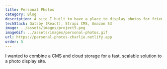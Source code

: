 ```yaml
---
title: Personal Photos
category: Blog
description: A site I built to have a place to display photos for friends to view.
techStack: Gatsby (React), Strapi CMS, Amazon S3
image: ../assets/images/project5.png
imageGif: ../assets/images/personal-photos.gif
url: https://personal-photos-charlie.netlify.app
order: 5
---
```


I wanted to combine a CMS and cloud storage for a fast, scalable solution to a photo display site.
